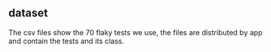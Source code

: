 ## dataset
The csv files show the 70 flaky tests we use, the files are distributed by app and contain the tests and its class.